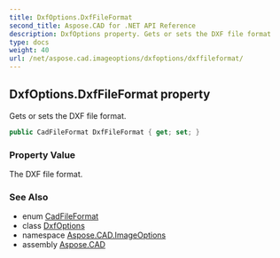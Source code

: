 ```yaml
---
title: DxfOptions.DxfFileFormat
second_title: Aspose.CAD for .NET API Reference
description: DxfOptions property. Gets or sets the DXF file format
type: docs
weight: 40
url: /net/aspose.cad.imageoptions/dxfoptions/dxffileformat/
---
```

## DxfOptions.DxfFileFormat property

Gets or sets the DXF file format.

```csharp
public CadFileFormat DxfFileFormat { get; set; }
```

### Property Value

The DXF file format.

### See Also

* enum [CadFileFormat](../../../aspose.cad.fileformats.cad.cadconsts/cadfileformat/)
* class [DxfOptions](../)
* namespace [Aspose.CAD.ImageOptions](../../../aspose.cad.imageoptions/)
* assembly [Aspose.CAD](../../../)


